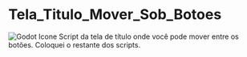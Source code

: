 # Tela_Titulo_Mover_Sob_Botoes
![Godot Icone](https://user-images.githubusercontent.com/76182721/155896646-df59dbde-9122-4e90-b66b-93706c2a4954.png)
Script da tela de título onde você pode mover entre os botões. Coloquei o restante dos scripts.
